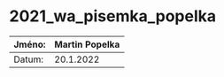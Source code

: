 # 2021_wa_pisemka_popelka
| Jméno: | Martin Popelka |
|--------|---------------|
| Datum: | 20.1.2022     |

